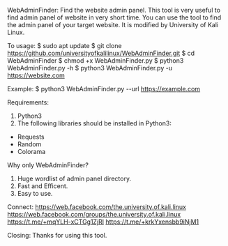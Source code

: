 WebAdminFinder:
Find the website admin panel. This tool is very useful to find admin panel of website in very short time. You can use the tool to find the admin panel of your target website. It is modified by University of Kali Linux.

To usage:
$ sudo apt update
$ git clone https://github.com/universityofkalilinux/WebAdminFinder.git
$ cd WebAdminFinder
$ chmod +x WebAdminFinder.py
$ python3 WebAdminFinder.py -h
$ python3 WebAdminFinder.py -u https://website.com

Example:
$ python3 WebAdminFinder.py --url https://example.com

Requirements:
1. Python3
2. The following libraries should be installed in Python3:
  - Requests
  - Random
  - Colorama
  
Why only WebAdminFinder?
1. Huge wordlist of admin panel directory.
2. Fast and Efficent.
3. Easy to use.

Connect:
https://web.facebook.com/the.university.of.kali.linux
https://web.facebook.com/groups/the.university.of.kali.linux
https://t.me/+mqYLH-xCTGg1ZjRl
https://t.me/+krkYxensbb9iNjM1

Closing:
Thanks for using this tool.
